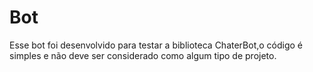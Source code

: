 # Bot
Esse bot foi desenvolvido para testar a biblioteca ChaterBot,o código é simples e não deve ser considerado como algum tipo de projeto.
